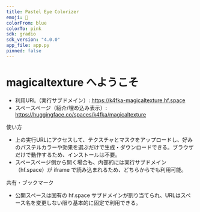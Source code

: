 ```yaml
---
title: Pastel Eye Colorizer
emoji: 🎨
colorFrom: blue
colorTo: pink
sdk: gradio
sdk_version: "4.0.0"
app_file: app.py
pinned: false
---
```




# magicaltexture へようこそ

- 利用URL（実行サブドメイン）: https://k4fka-magicaltexture.hf.space
- スペースページ（紹介/埋め込み表示）: https://huggingface.co/spaces/k4fka/magicaltexture

使い方
- 上の実行URLにアクセスして、テクスチャとマスクをアップロードし、好みのパステルカラーや効果を選ぶだけで生成・ダウンロードできる。ブラウザだけで動作するため、インストールは不要。
- スペースページ側から開く場合も、内部的には実行サブドメイン（hf.space）が iframe で読み込まれるため、どちらからでも利用可能。

共有・ブックマーク
- 公開スペースは固有の hf.space サブドメインが割り当てられ、URLはスペース名を変更しない限り基本的に固定で利用できる。